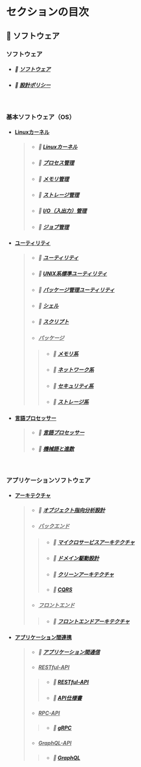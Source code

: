 # セクションの目次

## 🧬 ソフトウェア

### ソフトウェア

* ##### 📖 [︎ソフトウェア](https://hiroki-it.github.io/tech-notebook-mkdocs/software/software.html)
* ##### 📖 [設計ポリシー](https://hiroki-it.github.io/tech-notebook-mkdocs/software/software_policy.html)

<br>

### 基本ソフトウェア（OS）

* #### <u>Linuxカーネル</u>
  > * ##### 📖 [︎Linuxカーネル](https://hiroki-it.github.io/tech-notebook-mkdocs/software/software_basic_linux_kernel.html)
  > * ##### 📖 [︎プロセス管理](https://hiroki-it.github.io/tech-notebook-mkdocs/software/software_basic_linux_kernel_process_management.html)
  > * ##### 📖 [︎メモリ管理](https://hiroki-it.github.io/tech-notebook-mkdocs/software/software_basic_linux_kernel_memory_management.html)
  > * ##### 📖 [︎ストレージ管理](https://hiroki-it.github.io/tech-notebook-mkdocs/software/software_basic_linux_kernel_storage_management.html)
  > * ##### 📖 [︎I/O（入出力）管理](https://hiroki-it.github.io/tech-notebook-mkdocs/software/software_basic_linux_kernel_io_management.html)
  > * ##### 📖 [︎ジョブ管理](https://hiroki-it.github.io/tech-notebook-mkdocs/software/software_basic_linux_kernel_job_management.html)

* #### <u>ユーティリティ</u>
  > * ##### 📖 [︎ユーティリティ](https://hiroki-it.github.io/tech-notebook-mkdocs/software/software_basic_utility.html)
  > * ##### 📖 [︎UNIX系標準ユーティリティ](https://hiroki-it.github.io/tech-notebook-mkdocs/software/software_basic_utility_unix.html)
  > * ##### 📖 [︎パッケージ管理ユーティリティ](https://hiroki-it.github.io/tech-notebook-mkdocs/software/software_basic_utility_package_management.html)
  > * ##### 📖 [︎シェル](https://hiroki-it.github.io/tech-notebook-mkdocs/software/software_basic_utility_shell.html)
  > * ##### 📖 [︎スクリプト](https://hiroki-it.github.io/tech-notebook-mkdocs/software/software_basic_utility_script.html)
  > * ##### <u>パッケージ</u>
  > > * ##### 📖 [︎メモリ系](https://hiroki-it.github.io/tech-notebook-mkdocs/software/software_basic_utility_package_memory.html)
  > > * ##### 📖 [︎ネットワーク系](https://hiroki-it.github.io/tech-notebook-mkdocs/software/software_basic_utility_package_network.html)
  > > * ##### 📖 [︎セキュリティ系](https://hiroki-it.github.io/tech-notebook-mkdocs/software/software_basic_utility_package_security.html)
  > > * ##### 📖 [︎ストレージ系](https://hiroki-it.github.io/tech-notebook-mkdocs/software/software_basic_utility_package_storage.html)

* #### <u>言語プロセッサー</u>
  > * ##### 📖 [︎言語プロセッサー](https://hiroki-it.github.io/tech-notebook-mkdocs/software/software_basic_language_processor.html)
  > * ##### 📖 [︎機械語と進数](https://hiroki-it.github.io/tech-notebook-mkdocs/software/software_basic_language_processor_machine_language_and_radix.html)

<br>

### アプリケーションソフトウェア

* #### <u>アーキテクチャ</u>
  > * ##### 📖 [︎オブジェクト指向分析設計](https://hiroki-it.github.io/tech-notebook-mkdocs/software/software_application_architecture_analysis_and_design.html)
  > * ##### <u>バックエンド</u>
  > > * ##### 📖 [︎マイクロサービスアーキテクチャ](https://hiroki-it.github.io/tech-notebook-mkdocs/software/software_application_architecture_backend_microservices.html)
  > > * ##### 📖 [︎ドメイン駆動設計](https://hiroki-it.github.io/tech-notebook-mkdocs/software/software_application_architecture_backend_domain_driven_design.html)
  > > * ##### 📖 [︎クリーンアーキテクチャ](https://hiroki-it.github.io/tech-notebook-mkdocs/software/software_application_architecture_backend_domain_driven_design_clean_architecture.html)
  > > * ##### 📖 [︎CQRS](https://hiroki-it.github.io/tech-notebook-mkdocs/software/software_application_architecture_backend_cqrs.html)
  > * ##### <u>フロントエンド</u>
  > > * ##### 📖 [︎フロントエンドアーキテクチャ](https://hiroki-it.github.io/tech-notebook-mkdocs/software/software_application_architecture_frontend.html)

* #### <u>アプリケーション間連携</u>
  > * ##### 📖 [︎アプリケーション間通信](https://hiroki-it.github.io/tech-notebook-mkdocs/software/software_application_collaboration_communication.html)
  > * ##### <u>RESTful-API</u>
  > > * ##### 📖 [︎RESTful-API](https://hiroki-it.github.io/tech-notebook-mkdocs/software/software_application_collaboration_api_restful.html)
  > > * ##### 📖 [︎API仕様書](https://hiroki-it.github.io/tech-notebook-mkdocs/software/software_application_collaboration_api_restful_api_specification.html)
  > * ##### <u>RPC-API</u>
  > > * ##### 📖 [︎gRPC](https://hiroki-it.github.io/tech-notebook-mkdocs/software/software_application_collaboration_api_rpc_api_grpc.html)
  > * ##### <u>GraphQL-API</u>
  > > * ##### 📖 [GraphQL](https://hiroki-it.github.io/tech-notebook-mkdocs/software/software_application_collaboration_api_graphql_api_graphql.html)

<br>
